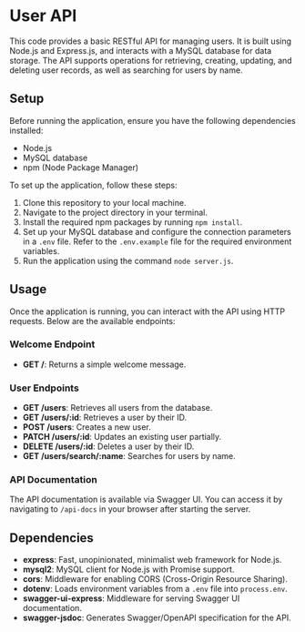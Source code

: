 # User API

This code provides a basic RESTful API for managing users. It is built using Node.js and Express.js, and interacts with a MySQL database for data storage. The API supports operations for retrieving, creating, updating, and deleting user records, as well as searching for users by name.

## Setup

Before running the application, ensure you have the following dependencies installed:

- Node.js
- MySQL database
- npm (Node Package Manager)

To set up the application, follow these steps:

1. Clone this repository to your local machine.
2. Navigate to the project directory in your terminal.
3. Install the required npm packages by running `npm install`.
4. Set up your MySQL database and configure the connection parameters in a `.env` file. Refer to the `.env.example` file for the required environment variables.
5. Run the application using the command `node server.js`.

## Usage

Once the application is running, you can interact with the API using HTTP requests. Below are the available endpoints:

### Welcome Endpoint

- **GET /**: Returns a simple welcome message.

### User Endpoints

- **GET /users**: Retrieves all users from the database.
- **GET /users/:id**: Retrieves a user by their ID.
- **POST /users**: Creates a new user.
- **PATCH /users/:id**: Updates an existing user partially.
- **DELETE /users/:id**: Deletes a user by their ID.
- **GET /users/search/:name**: Searches for users by name.

### API Documentation

The API documentation is available via Swagger UI. You can access it by navigating to `/api-docs` in your browser after starting the server.

## Dependencies

- **express**: Fast, unopinionated, minimalist web framework for Node.js.
- **mysql2**: MySQL client for Node.js with Promise support.
- **cors**: Middleware for enabling CORS (Cross-Origin Resource Sharing).
- **dotenv**: Loads environment variables from a `.env` file into `process.env`.
- **swagger-ui-express**: Middleware for serving Swagger UI documentation.
- **swagger-jsdoc**: Generates Swagger/OpenAPI specification for the API.



